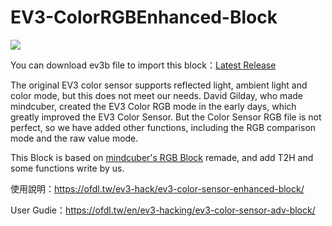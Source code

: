 # EV3-ColorRGBEnhanced-Block
![](https://ofdl.tw/wp-content/uploads/2019/04/EV3_RGBAdv_OFDL.jpg)

You can download ev3b file to import this block：[Latest Release](https://github.com/a10036gt/EV3-ColorRGBEnhanced-Block/releases/)

The original EV3 color sensor supports reflected light, ambient light and color mode, but this does not meet our needs. David Gilday, who made mindcuber, created the EV3 Color RGB mode in the early days, which greatly improved the EV3 Color Sensor. But the Color Sensor RGB file is not perfect, so we have added other functions, including the RGB comparison mode and the raw value mode.

This Block is based on [mindcuber's RGB Block](https://mindcuber.com/mindcub3r/mindcub3r.html#ColorSensorRGBBlock) remade, and add T2H and some functions write by us.

使用說明：https://ofdl.tw/ev3-hack/ev3-color-sensor-enhanced-block/

User Gudie：https://ofdl.tw/en/ev3-hacking/ev3-color-sensor-adv-block/
